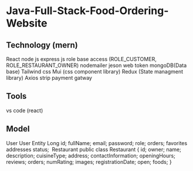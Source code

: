 # Java-Full-Stack-Food-Ordering-Website

## Technology (mern)
  React
  node js
  express js
  role base access (ROLE_CUSTOMER, ROLE_RESTAURANT_OWNER)
  nodemailer
  jeson web token
  mongoDB(Data base)
  Tailwind css
  Mui (css component library)
  Redux (State managment library)
  Axios
  strip payment gatway
## Tools
  vs code (react)
  
## Model
  User
    User Entity
    	Long id;
    	fullName;
    	email;
    	password;
    	role;
    	orders;
    	favorites
    	addresses 
    	status;
​
Restaurant
public class Restaurant {
    id;
    owner;
    name;
    description;
    cuisineType;
    address;
    contactInformation;
    openingHours;
    reviews;
    orders;
    numRating;
    images;
    registrationDate;
    open;
    foods;
}
